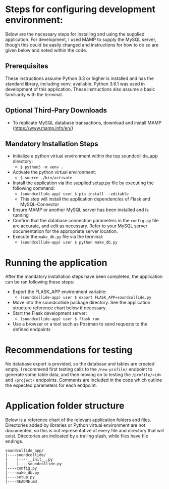 # Steps for configuring development environment:
Below are the necessary steps for installing and using the supplied application. For development, I used MAMP to supply the MySQL server, though this could be easily changed and instructions for how to do so are given below and noted within the code.

## Prerequisites
These instructions assume Python 3.3 or higher is installed and has the standard library, including venv, available. Python 3.6.1 was used in development of this application. These instructions also assume a basic familiarity with the terminal.

## Optional Third-Pary Downloads
- To replicate MySQL database transactions, download and install MAMP (https://www.mamp.info/en/)

## Mandatory Installation Steps
- Initialize a python virtual environment within the top soundcollide_app directory:
    - `$ python3 -m venv .`
- Activate the python virtual environment:
    - `$ source ./bin/activate`
- Install the application via the supplied setup.py file by executing the following command:
    - `(soundcollide-app) user $ pip install --editable .`
    - This step will install the application dependencies of Flask and MySQL-Connector
- Ensure MAMP or another MySQL server has been installed and is running
- Confirm that the database connection parameters in the `config.py` file are accurate, and edit as necessary. Refer to your MySQL server documentation for the appropriate server location.
- Execute the `make_db.py` file via the terminal:
    - `(soundcollide-app) user $ python make_db.py`

# Running the application
After the mandatory installation steps have been completed, the application can be ran following these steps:

- Export the FLASK_APP environment variable:
    - `(soundcollide-app) user $ export FLASK_APP=soundcollide.py`
- Move into the soundcollide package directory. See the application structure reference chart below if necessary.
- Start the Flask development server:
    - `(soundcollide-app) user $ flask run`
- Use a browser or a tool such as Postman to send requests to the defined endpoints

# Recommendations for testing
No database export is provided, so the database and tables are created empty. I recommend first testing calls to the `/new-profile/` endpoint to generate some table data, and then moving on to testing the `/profile/<id>` and `/project/` endpoints. Comments are included in the code which outline the expected parameters for each endpoint.

# Application folder structure
Below is a reference chart of the relevant application folders and files. Directories added by libraries or Python virtual environment are not documented, so this is not representative of every file and directory that will exist. Directories are indicated by a trailing slash, while files have file endings.

```
soundcollide_app/
|----soundcollide/
|    |----__init__.py
|    |----soundcollide.py
|----config.py
|----make_db.py
|----setup.py
|----README.md
```
